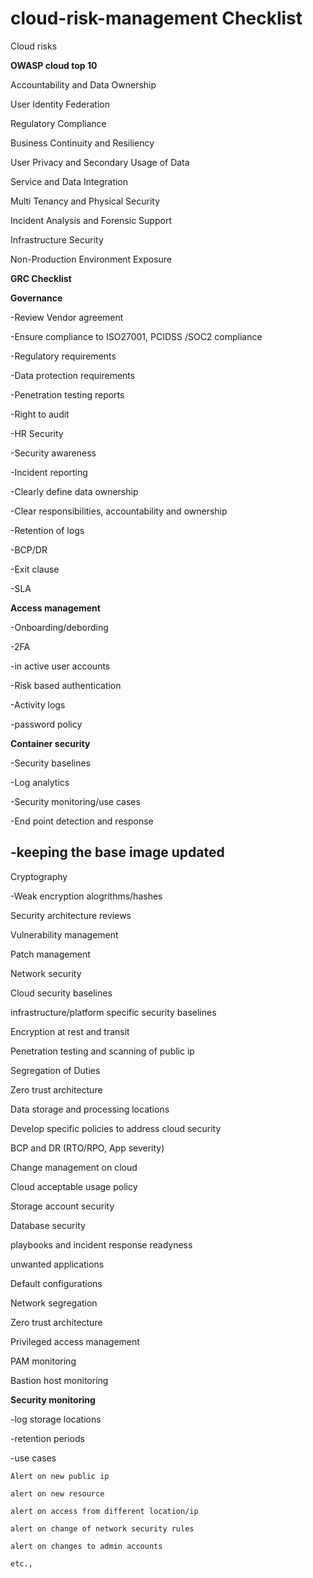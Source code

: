 # cloud-risk-management Checklist


 Cloud risks
 
**OWASP cloud top 10**

 Accountability and Data Ownership
 
 User Identity Federation
 
 Regulatory Compliance
 
 Business Continuity and Resiliency
 
 User Privacy and Secondary Usage of Data
 
 Service and Data Integration
 
 Multi Tenancy and Physical Security
 
 Incident Analysis and Forensic Support
 
 Infrastructure Security
 
 Non-Production Environment Exposure
 

**GRC Checklist**

**Governance**

-Review Vendor agreement

-Ensure compliance to ISO27001, PCIDSS /SOC2 compliance

-Regulatory requirements

-Data protection requirements

-Penetration testing reports

-Right to audit

-HR Security

-Security awareness

-Incident reporting

-Clearly define data ownership

-Clear responsibilities, accountability and ownership 

-Retention of logs

-BCP/DR

-Exit clause

-SLA


**Access management**

-Onboarding/debording

-2FA

-in active user accounts

-Risk based authentication

-Activity logs

-password policy

**Container security**

-Security baselines

-Log analytics

-Security monitoring/use cases

-End point detection and response

-keeping the base image updated
-

Cryptography

-Weak encryption alogrithms/hashes

Security architecture reviews

Vulnerability management

Patch management

Network security

Cloud security baselines

infrastructure/platform specific security baselines

Encryption at rest and transit

Penetration testing and scanning of public ip

Segregation of Duties

Zero trust architecture

Data storage and processing locations

Develop specific policies to address cloud security

BCP and DR (RTO/RPO, App severity)

Change management on cloud

Cloud acceptable usage policy

Storage account security

Database security

playbooks and incident response readyness

unwanted applications

Default configurations

Network segregation

Zero trust architecture 

Privileged access management

PAM monitoring

Bastion host monitoring

**Security monitoring**

-log storage locations

-retention periods

-use cases

	Alert on new public ip
	
	alert on new resource
	
	alert on access from different location/ip
	
	alert on change of network security rules
	
	alert on changes to admin accounts
	
	etc.,
	




